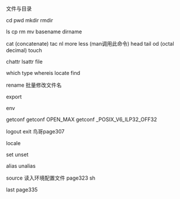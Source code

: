 文件与目录

cd
pwd
mkdir
rmdir

ls
cp
rm
mv
basename
dirname

cat (concatenate)
tac
nl
more
less (man调用此命令)
head
tail
od (octal decimal)
touch

chattr
lsattr
file

which
type
whereis
locate
find

rename 批量修改文件名

export

env

getconf
getconf OPEN_MAX
getconf _POSIX_V6_ILP32_OFF32

logout
exit     鸟哥page307

locale

set
unset

alias
unalias

source 读入环境配置文件 page323
sh

last page335
